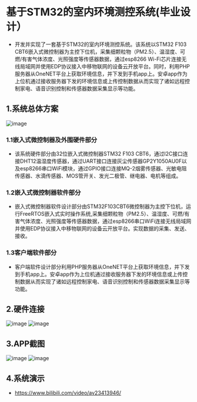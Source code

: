 # 基于STM32的室内环境测控系统(毕业设计）
- 开发并实现了一套基于STM32的室内环境测控系统。该系统以STM32 F103 CBT6嵌入式微控制器为主控下位机，采集细颗粒物（PM2.5）、温湿度、可燃/有害气体浓度、光照强度等传感器数据，通过esp8266 Wi-Fi芯片连接无线局域网并使用EDP协议接入中移物联网的设备云开放平台。同时，利用PHP服务器从OneNET平台上获取环境信息，并下发到手机app上。安卓app作为上位机通过接收服务器下发的环境信息或上传控制数据从而实现了诸如远程控制家电、语音识别控制和传感器数据采集显示等功能。

## 1.系统总体方案
![image](https://github.com/lijunlang/IEMCS/blob/master/pic/%E7%B3%BB%E7%BB%9F%E6%80%BB%E4%BD%93%E6%96%B9%E6%A1%88.png)
### 1.1嵌入式微控制器及外围硬件部分
- 该系统硬件部分由32位嵌入式微控制器STM32 F103 CBT6，通过I2C接口连接DHT12温湿度传感器，通过UART接口连接灰尘传感器GP2Y1050AU0F以及esp8266串口WiFi模块，通过GPIO接口连接MQ-2烟雾传感器、光敏电阻传感器、水滴传感器、MOS管开关、发光二极管、继电器、电机等组成。
### 1.2嵌入式微控制器软件部分
- 嵌入式微控制器软件设计部分由STM32F103CBT6微控制器为主控下位机，运行FreeRTOS嵌入式实时操作系统,采集细颗粒物（PM2.5）、温湿度、可燃/有害气体浓度、光照强度等传感器数据，通过esp8266串口WiFi连接无线局域网并使用EDP协议接入中移物联网的设备云开放平台。实现数据的采集、发送、接收。
### 1.3客户端软件部分
- 客户端软件设计部分利用PHP服务器从OneNET平台上获取环境信息，并下发到手机app上。安卓app作为上位机通过接收服务器下发的环境信息或上传控制数据从而实现了诸如远程控制家电、语音识别控制和传感器数据采集显示等功能。

## 2.硬件连接
![image](https://github.com/lijunlang/IEMCS/blob/master/pic/%E7%A1%AC%E4%BB%B6%E8%BF%9E%E6%8E%A5%E5%9B%BE1.png)
![image](https://github.com/lijunlang/IEMCS/blob/master/pic/%E7%A1%AC%E4%BB%B6%E8%BF%9E%E6%8E%A5%E5%9B%BE2.png)

## 3.APP截图
![image](https://github.com/lijunlang/IEMCS/blob/master/APP/%E6%89%8B%E6%9C%BA%E6%88%AA%E5%9B%BE1.png)
![image](https://github.com/lijunlang/IEMCS/blob/master/APP/%E6%89%8B%E6%9C%BA%E6%88%AA%E5%9B%BE2.png)


## 4.系统演示
- https://www.bilibili.com/video/av23413946/
